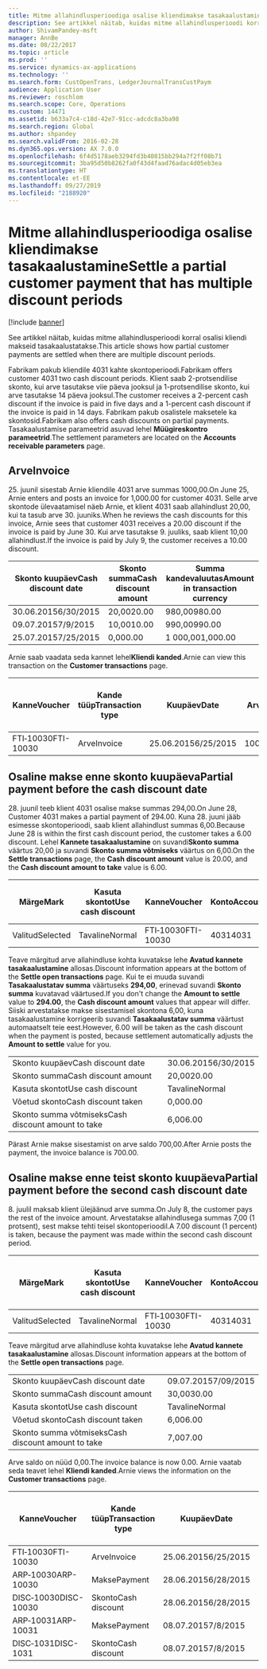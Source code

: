 ```yaml
---
title: Mitme allahindlusperioodiga osalise kliendimakse tasakaalustamine
description: See artikkel näitab, kuidas mitme allahindlusperioodi korral osalisi kliendi makseid tasakaalustatakse.
author: ShivamPandey-msft
manager: AnnBe
ms.date: 08/22/2017
ms.topic: article
ms.prod: ''
ms.service: dynamics-ax-applications
ms.technology: ''
ms.search.form: CustOpenTrans, LedgerJournalTransCustPaym
audience: Application User
ms.reviewer: roschlom
ms.search.scope: Core, Operations
ms.custom: 14471
ms.assetid: b633a7c4-c18d-42e7-91cc-adcdc8a3ba98
ms.search.region: Global
ms.author: shpandey
ms.search.validFrom: 2016-02-28
ms.dyn365.ops.version: AX 7.0.0
ms.openlocfilehash: 6f4d5178aeb3294fd3b40815bb294a7f2ff08b71
ms.sourcegitcommit: 3ba95d50b8262fa0f43d4faad76adac4d05eb3ea
ms.translationtype: HT
ms.contentlocale: et-EE
ms.lasthandoff: 09/27/2019
ms.locfileid: "2188920"
---
```

# <a name="settle-a-partial-customer-payment-that-has-multiple-discount-periods"></a><span data-ttu-id="eb7e4-103">Mitme allahindlusperioodiga osalise kliendimakse tasakaalustamine</span><span class="sxs-lookup"><span data-stu-id="eb7e4-103">Settle a partial customer payment that has multiple discount periods</span></span>

[!include [banner](../includes/banner.md)]

<span data-ttu-id="eb7e4-104">See artikkel näitab, kuidas mitme allahindlusperioodi korral osalisi kliendi makseid tasakaalustatakse.</span><span class="sxs-lookup"><span data-stu-id="eb7e4-104">This article shows how partial customer payments are settled when there are multiple discount periods.</span></span>

<span data-ttu-id="eb7e4-105">Fabrikam pakub kliendile 4031 kahte skontoperioodi.</span><span class="sxs-lookup"><span data-stu-id="eb7e4-105">Fabrikam offers customer 4031 two cash discount periods.</span></span> <span data-ttu-id="eb7e4-106">Klient saab 2-protsendilise skonto, kui arve tasutakse viie päeva jooksul ja 1-protsendilise skonto, kui arve tasutakse 14 päeva jooksul.</span><span class="sxs-lookup"><span data-stu-id="eb7e4-106">The customer receives a 2-percent cash discount if the invoice is paid in five days and a 1-percent cash discount if the invoice is paid in 14 days.</span></span> <span data-ttu-id="eb7e4-107">Fabrikam pakub osalistele maksetele ka skontosid.</span><span class="sxs-lookup"><span data-stu-id="eb7e4-107">Fabrikam also offers cash discounts on partial payments.</span></span> <span data-ttu-id="eb7e4-108">Tasakaalustamise parameetrid asuvad lehel **Müügireskontro parameetrid**.</span><span class="sxs-lookup"><span data-stu-id="eb7e4-108">The settlement parameters are located on the **Accounts receivable parameters** page.</span></span>

## <a name="invoice"></a><span data-ttu-id="eb7e4-109">Arve</span><span class="sxs-lookup"><span data-stu-id="eb7e4-109">Invoice</span></span>
<span data-ttu-id="eb7e4-110">25. juunil sisestab Arnie kliendile 4031 arve summas 1000,00.</span><span class="sxs-lookup"><span data-stu-id="eb7e4-110">On June 25, Arnie enters and posts an invoice for 1,000.00 for customer 4031.</span></span> <span data-ttu-id="eb7e4-111">Selle arve skontode ülevaatamisel näeb Arnie, et klient 4031 saab allahindlust 20,00, kui ta tasub arve 30. juuniks.</span><span class="sxs-lookup"><span data-stu-id="eb7e4-111">When he reviews the cash discounts for this invoice, Arnie sees that customer 4031 receives a 20.00 discount if the invoice is paid by June 30.</span></span> <span data-ttu-id="eb7e4-112">Kui arve tasutakse 9. juuliks, saab klient 10,00 allahindlust.</span><span class="sxs-lookup"><span data-stu-id="eb7e4-112">If the invoice is paid by July 9, the customer receives a 10.00 discount.</span></span>

| <span data-ttu-id="eb7e4-113">Skonto kuupäev</span><span class="sxs-lookup"><span data-stu-id="eb7e4-113">Cash discount date</span></span> | <span data-ttu-id="eb7e4-114">Skonto summa</span><span class="sxs-lookup"><span data-stu-id="eb7e4-114">Cash discount amount</span></span> | <span data-ttu-id="eb7e4-115">Summa kandevaluutas</span><span class="sxs-lookup"><span data-stu-id="eb7e4-115">Amount in transaction currency</span></span> |
|--------------------|----------------------|--------------------------------|
| <span data-ttu-id="eb7e4-116">30.06.2015</span><span class="sxs-lookup"><span data-stu-id="eb7e4-116">6/30/2015</span></span>          | <span data-ttu-id="eb7e4-117">20,00</span><span class="sxs-lookup"><span data-stu-id="eb7e4-117">20.00</span></span>                | <span data-ttu-id="eb7e4-118">980,00</span><span class="sxs-lookup"><span data-stu-id="eb7e4-118">980.00</span></span>                         |
| <span data-ttu-id="eb7e4-119">09.07.2015</span><span class="sxs-lookup"><span data-stu-id="eb7e4-119">7/9/2015</span></span>           | <span data-ttu-id="eb7e4-120">10,00</span><span class="sxs-lookup"><span data-stu-id="eb7e4-120">10.00</span></span>                | <span data-ttu-id="eb7e4-121">990,00</span><span class="sxs-lookup"><span data-stu-id="eb7e4-121">990.00</span></span>                         |
| <span data-ttu-id="eb7e4-122">25.07.2015</span><span class="sxs-lookup"><span data-stu-id="eb7e4-122">7/25/2015</span></span>          | <span data-ttu-id="eb7e4-123">0,00</span><span class="sxs-lookup"><span data-stu-id="eb7e4-123">0.00</span></span>                 | <span data-ttu-id="eb7e4-124">1 000,00</span><span class="sxs-lookup"><span data-stu-id="eb7e4-124">1,000.00</span></span>                       |

<span data-ttu-id="eb7e4-125">Arnie saab vaadata seda kannet lehel**Kliendi kanded**.</span><span class="sxs-lookup"><span data-stu-id="eb7e4-125">Arnie can view this transaction on the **Customer transactions** page.</span></span>

| <span data-ttu-id="eb7e4-126">Kanne</span><span class="sxs-lookup"><span data-stu-id="eb7e4-126">Voucher</span></span>   | <span data-ttu-id="eb7e4-127">Kande tüüp</span><span class="sxs-lookup"><span data-stu-id="eb7e4-127">Transaction type</span></span> | <span data-ttu-id="eb7e4-128">Kuupäev</span><span class="sxs-lookup"><span data-stu-id="eb7e4-128">Date</span></span>      | <span data-ttu-id="eb7e4-129">Arve</span><span class="sxs-lookup"><span data-stu-id="eb7e4-129">Invoice</span></span> | <span data-ttu-id="eb7e4-130">Deebeti summa kande valuutas</span><span class="sxs-lookup"><span data-stu-id="eb7e4-130">Amount in transaction currency debit</span></span> | <span data-ttu-id="eb7e4-131">Kreediti summa kande valuutas</span><span class="sxs-lookup"><span data-stu-id="eb7e4-131">Amount in transaction currency credit</span></span> | <span data-ttu-id="eb7e4-132">Saldo</span><span class="sxs-lookup"><span data-stu-id="eb7e4-132">Balance</span></span>  | <span data-ttu-id="eb7e4-133">Valuuta</span><span class="sxs-lookup"><span data-stu-id="eb7e4-133">Currency</span></span> |
|-----------|------------------|-----------|---------|--------------------------------------|---------------------------------------|----------|----------|
| <span data-ttu-id="eb7e4-134">FTI‑10030</span><span class="sxs-lookup"><span data-stu-id="eb7e4-134">FTI-10030</span></span> | <span data-ttu-id="eb7e4-135">Arve</span><span class="sxs-lookup"><span data-stu-id="eb7e4-135">Invoice</span></span>          | <span data-ttu-id="eb7e4-136">25.06.2015</span><span class="sxs-lookup"><span data-stu-id="eb7e4-136">6/25/2015</span></span> | <span data-ttu-id="eb7e4-137">10030</span><span class="sxs-lookup"><span data-stu-id="eb7e4-137">10030</span></span>   | <span data-ttu-id="eb7e4-138">1 000,00</span><span class="sxs-lookup"><span data-stu-id="eb7e4-138">1,000.00</span></span>                             |                                       | <span data-ttu-id="eb7e4-139">1 000,00</span><span class="sxs-lookup"><span data-stu-id="eb7e4-139">1,000.00</span></span> | <span data-ttu-id="eb7e4-140">USA dollar</span><span class="sxs-lookup"><span data-stu-id="eb7e4-140">USD</span></span>      |

## <a name="partial-payment-before-the-cash-discount-date"></a><span data-ttu-id="eb7e4-141">Osaline makse enne skonto kuupäeva</span><span class="sxs-lookup"><span data-stu-id="eb7e4-141">Partial payment before the cash discount date</span></span>
<span data-ttu-id="eb7e4-142">28. juunil teeb klient 4031 osalise makse summas 294,00.</span><span class="sxs-lookup"><span data-stu-id="eb7e4-142">On June 28, Customer 4031 makes a partial payment of 294.00.</span></span> <span data-ttu-id="eb7e4-143">Kuna 28. juuni jääb esimesse skontoperioodi, saab klient allahindlust summas 6,00.</span><span class="sxs-lookup"><span data-stu-id="eb7e4-143">Because June 28 is within the first cash discount period, the customer takes a 6.00 discount.</span></span> <span data-ttu-id="eb7e4-144">Lehel **Kannete tasakaalustamine** on suvandi**Skonto summa** väärtus 20,00 ja suvandi **Skonto summa võtmiseks** väärtus on 6,00.</span><span class="sxs-lookup"><span data-stu-id="eb7e4-144">On the **Settle transactions** page, the **Cash discount amount** value is 20.00, and the **Cash discount amount to take** value is 6.00.</span></span>

| <span data-ttu-id="eb7e4-145">Märge</span><span class="sxs-lookup"><span data-stu-id="eb7e4-145">Mark</span></span>     | <span data-ttu-id="eb7e4-146">Kasuta skontot</span><span class="sxs-lookup"><span data-stu-id="eb7e4-146">Use cash discount</span></span> | <span data-ttu-id="eb7e4-147">Kanne</span><span class="sxs-lookup"><span data-stu-id="eb7e4-147">Voucher</span></span>   | <span data-ttu-id="eb7e4-148">Konto</span><span class="sxs-lookup"><span data-stu-id="eb7e4-148">Account</span></span> | <span data-ttu-id="eb7e4-149">Kuupäev</span><span class="sxs-lookup"><span data-stu-id="eb7e4-149">Date</span></span>      | <span data-ttu-id="eb7e4-150">Tähtaeg</span><span class="sxs-lookup"><span data-stu-id="eb7e4-150">Due date</span></span>  | <span data-ttu-id="eb7e4-151">Arve</span><span class="sxs-lookup"><span data-stu-id="eb7e4-151">Invoice</span></span> | <span data-ttu-id="eb7e4-152">Summa kandevaluutas</span><span class="sxs-lookup"><span data-stu-id="eb7e4-152">Amount in transaction currency</span></span> | <span data-ttu-id="eb7e4-153">Valuuta</span><span class="sxs-lookup"><span data-stu-id="eb7e4-153">Currency</span></span> | <span data-ttu-id="eb7e4-154">Tasakaalustatav summa</span><span class="sxs-lookup"><span data-stu-id="eb7e4-154">Amount to settle</span></span> |
|----------|-------------------|-----------|---------|-----------|-----------|---------|--------------------------------|----------|------------------|
| <span data-ttu-id="eb7e4-155">Valitud</span><span class="sxs-lookup"><span data-stu-id="eb7e4-155">Selected</span></span> | <span data-ttu-id="eb7e4-156">Tavaline</span><span class="sxs-lookup"><span data-stu-id="eb7e4-156">Normal</span></span>            | <span data-ttu-id="eb7e4-157">FTI‑10030</span><span class="sxs-lookup"><span data-stu-id="eb7e4-157">FTI-10030</span></span> | <span data-ttu-id="eb7e4-158">4031</span><span class="sxs-lookup"><span data-stu-id="eb7e4-158">4031</span></span>    | <span data-ttu-id="eb7e4-159">25.06.2015</span><span class="sxs-lookup"><span data-stu-id="eb7e4-159">6/25/2015</span></span> | <span data-ttu-id="eb7e4-160">25.07.2015</span><span class="sxs-lookup"><span data-stu-id="eb7e4-160">7/25/2015</span></span> | <span data-ttu-id="eb7e4-161">10030</span><span class="sxs-lookup"><span data-stu-id="eb7e4-161">10030</span></span>   | <span data-ttu-id="eb7e4-162">1 000,00</span><span class="sxs-lookup"><span data-stu-id="eb7e4-162">1,000.00</span></span>                       | <span data-ttu-id="eb7e4-163">USA dollar</span><span class="sxs-lookup"><span data-stu-id="eb7e4-163">USD</span></span>      | <span data-ttu-id="eb7e4-164">294,00</span><span class="sxs-lookup"><span data-stu-id="eb7e4-164">294.00</span></span>           |

<span data-ttu-id="eb7e4-165">Teave märgitud arve allahindluse kohta kuvatakse lehe **Avatud kannete tasakaalustamine** allosas.</span><span class="sxs-lookup"><span data-stu-id="eb7e4-165">Discount information appears at the bottom of the **Settle open transactions** page.</span></span> <span data-ttu-id="eb7e4-166">Kui te ei muuda suvandi **Tasakaalustatav summa** väärtuseks **294,00**, erinevad suvandi **Skonto summa** kuvatavad väärtused.</span><span class="sxs-lookup"><span data-stu-id="eb7e4-166">If you don't change the **Amount to settle** value to **294.00**, the **Cash discount amount** values that appear will differ.</span></span> <span data-ttu-id="eb7e4-167">Siiski arvestatakse makse sisestamisel skontona 6,00, kuna tasakaalustamine korrigeerib suvandi **Tasakaalustatav summa** väärtust automaatselt teie eest.</span><span class="sxs-lookup"><span data-stu-id="eb7e4-167">However, 6.00 will be taken as the cash discount when the payment is posted, because settlement automatically adjusts the **Amount to settle** value for you.</span></span>

|                              |           |
|------------------------------|-----------|
| <span data-ttu-id="eb7e4-168">Skonto kuupäev</span><span class="sxs-lookup"><span data-stu-id="eb7e4-168">Cash discount date</span></span>           | <span data-ttu-id="eb7e4-169">30.06.2015</span><span class="sxs-lookup"><span data-stu-id="eb7e4-169">6/30/2015</span></span> |
| <span data-ttu-id="eb7e4-170">Skonto summa</span><span class="sxs-lookup"><span data-stu-id="eb7e4-170">Cash discount amount</span></span>         | <span data-ttu-id="eb7e4-171">20,00</span><span class="sxs-lookup"><span data-stu-id="eb7e4-171">20.00</span></span>     |
| <span data-ttu-id="eb7e4-172">Kasuta skontot</span><span class="sxs-lookup"><span data-stu-id="eb7e4-172">Use cash discount</span></span>            | <span data-ttu-id="eb7e4-173">Tavaline</span><span class="sxs-lookup"><span data-stu-id="eb7e4-173">Normal</span></span>    |
| <span data-ttu-id="eb7e4-174">Võetud skonto</span><span class="sxs-lookup"><span data-stu-id="eb7e4-174">Cash discount taken</span></span>          | <span data-ttu-id="eb7e4-175">0,00</span><span class="sxs-lookup"><span data-stu-id="eb7e4-175">0.00</span></span>      |
| <span data-ttu-id="eb7e4-176">Skonto summa võtmiseks</span><span class="sxs-lookup"><span data-stu-id="eb7e4-176">Cash discount amount to take</span></span> | <span data-ttu-id="eb7e4-177">6,00</span><span class="sxs-lookup"><span data-stu-id="eb7e4-177">6.00</span></span>      |

<span data-ttu-id="eb7e4-178">Pärast Arnie makse sisestamist on arve saldo 700,00.</span><span class="sxs-lookup"><span data-stu-id="eb7e4-178">After Arnie posts the payment, the invoice balance is 700.00.</span></span>

## <a name="partial-payment-before-the-second-cash-discount-date"></a><span data-ttu-id="eb7e4-179">Osaline makse enne teist skonto kuupäeva</span><span class="sxs-lookup"><span data-stu-id="eb7e4-179">Partial payment before the second cash discount date</span></span>
<span data-ttu-id="eb7e4-180">8. juulil maksab klient ülejäänud arve summa.</span><span class="sxs-lookup"><span data-stu-id="eb7e4-180">On July 8, the customer pays the rest of the invoice amount.</span></span> <span data-ttu-id="eb7e4-181">Arvestatakse allahindlusega summas 7,00 (1 protsent), sest makse tehti teisel skontoperioodil.</span><span class="sxs-lookup"><span data-stu-id="eb7e4-181">A 7.00 discount (1 percent) is taken, because the payment was made within the second cash discount period.</span></span>

| <span data-ttu-id="eb7e4-182">Märge</span><span class="sxs-lookup"><span data-stu-id="eb7e4-182">Mark</span></span>     | <span data-ttu-id="eb7e4-183">Kasuta skontot</span><span class="sxs-lookup"><span data-stu-id="eb7e4-183">Use cash discount</span></span> | <span data-ttu-id="eb7e4-184">Kanne</span><span class="sxs-lookup"><span data-stu-id="eb7e4-184">Voucher</span></span>   | <span data-ttu-id="eb7e4-185">Konto</span><span class="sxs-lookup"><span data-stu-id="eb7e4-185">Account</span></span> | <span data-ttu-id="eb7e4-186">Kuupäev</span><span class="sxs-lookup"><span data-stu-id="eb7e4-186">Date</span></span>      | <span data-ttu-id="eb7e4-187">Tähtaeg</span><span class="sxs-lookup"><span data-stu-id="eb7e4-187">Due date</span></span>  | <span data-ttu-id="eb7e4-188">Arve</span><span class="sxs-lookup"><span data-stu-id="eb7e4-188">Invoice</span></span> | <span data-ttu-id="eb7e4-189">Deebeti summa kande valuutas</span><span class="sxs-lookup"><span data-stu-id="eb7e4-189">Amount in transaction currency debit</span></span> | <span data-ttu-id="eb7e4-190">Kreediti summa kande valuutas</span><span class="sxs-lookup"><span data-stu-id="eb7e4-190">Amount in transaction currency credit</span></span> | <span data-ttu-id="eb7e4-191">Valuuta</span><span class="sxs-lookup"><span data-stu-id="eb7e4-191">Currency</span></span> | <span data-ttu-id="eb7e4-192">Tasakaalustatav summa</span><span class="sxs-lookup"><span data-stu-id="eb7e4-192">Amount to settle</span></span> |
|----------|-------------------|-----------|---------|-----------|-----------|---------|--------------------------------------|---------------------------------------|----------|------------------|
| <span data-ttu-id="eb7e4-193">Valitud</span><span class="sxs-lookup"><span data-stu-id="eb7e4-193">Selected</span></span> | <span data-ttu-id="eb7e4-194">Tavaline</span><span class="sxs-lookup"><span data-stu-id="eb7e4-194">Normal</span></span>            | <span data-ttu-id="eb7e4-195">FTI‑10030</span><span class="sxs-lookup"><span data-stu-id="eb7e4-195">FTI-10030</span></span> | <span data-ttu-id="eb7e4-196">4031</span><span class="sxs-lookup"><span data-stu-id="eb7e4-196">4031</span></span>    | <span data-ttu-id="eb7e4-197">25.06.2015</span><span class="sxs-lookup"><span data-stu-id="eb7e4-197">6/25/2015</span></span> | <span data-ttu-id="eb7e4-198">25.07.2015</span><span class="sxs-lookup"><span data-stu-id="eb7e4-198">7/25/2015</span></span> | <span data-ttu-id="eb7e4-199">10030</span><span class="sxs-lookup"><span data-stu-id="eb7e4-199">10030</span></span>   | <span data-ttu-id="eb7e4-200">700,00</span><span class="sxs-lookup"><span data-stu-id="eb7e4-200">700.00</span></span>                               |                                       | <span data-ttu-id="eb7e4-201">USA dollar</span><span class="sxs-lookup"><span data-stu-id="eb7e4-201">USD</span></span>      | <span data-ttu-id="eb7e4-202">693,00</span><span class="sxs-lookup"><span data-stu-id="eb7e4-202">693.00</span></span>           |

<span data-ttu-id="eb7e4-203">Teave märgitud arve allahindluse kohta kuvatakse lehe **Avatud kannete tasakaalustamine** allosas.</span><span class="sxs-lookup"><span data-stu-id="eb7e4-203">Discount information appears at the bottom of the **Settle open transactions** page.</span></span>

|                              |           |
|------------------------------|-----------|
| <span data-ttu-id="eb7e4-204">Skonto kuupäev</span><span class="sxs-lookup"><span data-stu-id="eb7e4-204">Cash discount date</span></span>           | <span data-ttu-id="eb7e4-205">09.07.2015</span><span class="sxs-lookup"><span data-stu-id="eb7e4-205">7/09/2015</span></span> |
| <span data-ttu-id="eb7e4-206">Skonto summa</span><span class="sxs-lookup"><span data-stu-id="eb7e4-206">Cash discount amount</span></span>         | <span data-ttu-id="eb7e4-207">30,00</span><span class="sxs-lookup"><span data-stu-id="eb7e4-207">30.00</span></span>     |
| <span data-ttu-id="eb7e4-208">Kasuta skontot</span><span class="sxs-lookup"><span data-stu-id="eb7e4-208">Use cash discount</span></span>            | <span data-ttu-id="eb7e4-209">Tavaline</span><span class="sxs-lookup"><span data-stu-id="eb7e4-209">Normal</span></span>    |
| <span data-ttu-id="eb7e4-210">Võetud skonto</span><span class="sxs-lookup"><span data-stu-id="eb7e4-210">Cash discount taken</span></span>          | <span data-ttu-id="eb7e4-211">6,00</span><span class="sxs-lookup"><span data-stu-id="eb7e4-211">6.00</span></span>      |
| <span data-ttu-id="eb7e4-212">Skonto summa võtmiseks</span><span class="sxs-lookup"><span data-stu-id="eb7e4-212">Cash discount amount to take</span></span> | <span data-ttu-id="eb7e4-213">7,00</span><span class="sxs-lookup"><span data-stu-id="eb7e4-213">7.00</span></span>      |

<span data-ttu-id="eb7e4-214">Arve saldo on nüüd 0,00.</span><span class="sxs-lookup"><span data-stu-id="eb7e4-214">The invoice balance is now 0.00.</span></span> <span data-ttu-id="eb7e4-215">Arnie vaatab seda teavet lehel **Kliendi kanded**.</span><span class="sxs-lookup"><span data-stu-id="eb7e4-215">Arnie views the information on the **Customer transactions** page.</span></span>

| <span data-ttu-id="eb7e4-216">Kanne</span><span class="sxs-lookup"><span data-stu-id="eb7e4-216">Voucher</span></span>    | <span data-ttu-id="eb7e4-217">Kande tüüp</span><span class="sxs-lookup"><span data-stu-id="eb7e4-217">Transaction type</span></span> | <span data-ttu-id="eb7e4-218">Kuupäev</span><span class="sxs-lookup"><span data-stu-id="eb7e4-218">Date</span></span>      | <span data-ttu-id="eb7e4-219">Arve</span><span class="sxs-lookup"><span data-stu-id="eb7e4-219">Invoice</span></span> | <span data-ttu-id="eb7e4-220">Deebeti summa kande valuutas</span><span class="sxs-lookup"><span data-stu-id="eb7e4-220">Amount in transaction currency debit</span></span> | <span data-ttu-id="eb7e4-221">Kreediti summa kande valuutas</span><span class="sxs-lookup"><span data-stu-id="eb7e4-221">Amount in transaction currency credit</span></span> | <span data-ttu-id="eb7e4-222">Saldo</span><span class="sxs-lookup"><span data-stu-id="eb7e4-222">Balance</span></span> | <span data-ttu-id="eb7e4-223">Valuuta</span><span class="sxs-lookup"><span data-stu-id="eb7e4-223">Currency</span></span> |
|------------|------------------|-----------|---------|--------------------------------------|---------------------------------------|---------|----------|
| <span data-ttu-id="eb7e4-224">FTI‑10030</span><span class="sxs-lookup"><span data-stu-id="eb7e4-224">FTI-10030</span></span>  | <span data-ttu-id="eb7e4-225">Arve</span><span class="sxs-lookup"><span data-stu-id="eb7e4-225">Invoice</span></span>          | <span data-ttu-id="eb7e4-226">25.06.2015</span><span class="sxs-lookup"><span data-stu-id="eb7e4-226">6/25/2015</span></span> | <span data-ttu-id="eb7e4-227">10030</span><span class="sxs-lookup"><span data-stu-id="eb7e4-227">10030</span></span>   | <span data-ttu-id="eb7e4-228">1 000,00</span><span class="sxs-lookup"><span data-stu-id="eb7e4-228">1,000.00</span></span>                             |                                       | <span data-ttu-id="eb7e4-229">0,00</span><span class="sxs-lookup"><span data-stu-id="eb7e4-229">0.00</span></span>    | <span data-ttu-id="eb7e4-230">USA dollar</span><span class="sxs-lookup"><span data-stu-id="eb7e4-230">USD</span></span>      |
| <span data-ttu-id="eb7e4-231">ARP‑10030</span><span class="sxs-lookup"><span data-stu-id="eb7e4-231">ARP-10030</span></span>  |  <span data-ttu-id="eb7e4-232">Makse</span><span class="sxs-lookup"><span data-stu-id="eb7e4-232">Payment</span></span>         | <span data-ttu-id="eb7e4-233">28.06.2015</span><span class="sxs-lookup"><span data-stu-id="eb7e4-233">6/28/2015</span></span> |         |                                      | <span data-ttu-id="eb7e4-234">294,00</span><span class="sxs-lookup"><span data-stu-id="eb7e4-234">294.00</span></span>                                | <span data-ttu-id="eb7e4-235">0,00</span><span class="sxs-lookup"><span data-stu-id="eb7e4-235">0.00</span></span>    | <span data-ttu-id="eb7e4-236">USA dollar</span><span class="sxs-lookup"><span data-stu-id="eb7e4-236">USD</span></span>      |
| <span data-ttu-id="eb7e4-237">DISC‑10030</span><span class="sxs-lookup"><span data-stu-id="eb7e4-237">DISC-10030</span></span> |  <span data-ttu-id="eb7e4-238">Skonto</span><span class="sxs-lookup"><span data-stu-id="eb7e4-238">Cash discount</span></span>   | <span data-ttu-id="eb7e4-239">28.06.2015</span><span class="sxs-lookup"><span data-stu-id="eb7e4-239">6/28/2015</span></span> |         |                                      | <span data-ttu-id="eb7e4-240">6,00</span><span class="sxs-lookup"><span data-stu-id="eb7e4-240">6.00</span></span>                                  | <span data-ttu-id="eb7e4-241">0,00</span><span class="sxs-lookup"><span data-stu-id="eb7e4-241">0.00</span></span>    | <span data-ttu-id="eb7e4-242">USA dollar</span><span class="sxs-lookup"><span data-stu-id="eb7e4-242">USD</span></span>      |
| <span data-ttu-id="eb7e4-243">ARP‑10031</span><span class="sxs-lookup"><span data-stu-id="eb7e4-243">ARP-10031</span></span>  |  <span data-ttu-id="eb7e4-244">Makse</span><span class="sxs-lookup"><span data-stu-id="eb7e4-244">Payment</span></span>         | <span data-ttu-id="eb7e4-245">08.07.2015</span><span class="sxs-lookup"><span data-stu-id="eb7e4-245">7/8/2015</span></span>  |         |                                      | <span data-ttu-id="eb7e4-246">693,00</span><span class="sxs-lookup"><span data-stu-id="eb7e4-246">693.00</span></span>                                | <span data-ttu-id="eb7e4-247">0,00</span><span class="sxs-lookup"><span data-stu-id="eb7e4-247">0.00</span></span>    | <span data-ttu-id="eb7e4-248">USA dollar</span><span class="sxs-lookup"><span data-stu-id="eb7e4-248">USD</span></span>      |
| <span data-ttu-id="eb7e4-249">DISC‑1031</span><span class="sxs-lookup"><span data-stu-id="eb7e4-249">DISC-1031</span></span>  |  <span data-ttu-id="eb7e4-250">Skonto</span><span class="sxs-lookup"><span data-stu-id="eb7e4-250">Cash discount</span></span>   | <span data-ttu-id="eb7e4-251">08.07.2015</span><span class="sxs-lookup"><span data-stu-id="eb7e4-251">7/8/2015</span></span>  |         |                                      | <span data-ttu-id="eb7e4-252">7,00</span><span class="sxs-lookup"><span data-stu-id="eb7e4-252">7.00</span></span>                                  | <span data-ttu-id="eb7e4-253">0,00</span><span class="sxs-lookup"><span data-stu-id="eb7e4-253">0.00</span></span>    | <span data-ttu-id="eb7e4-254">USA dollar</span><span class="sxs-lookup"><span data-stu-id="eb7e4-254">USD</span></span>      |





